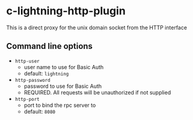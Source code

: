 c-lightning-http-plugin
=======================

This is a direct proxy for the unix domain socket from the HTTP interface

## Command line options

- `http-user`
    - user name to use for Basic Auth
    - default: `lightning`
- `http-password`
    - password to use for Basic Auth
    - REQUIRED. All requests will be unauthorized if not supplied
- `http-port`
    - port to bind the rpc server to
    - default: `8080`

